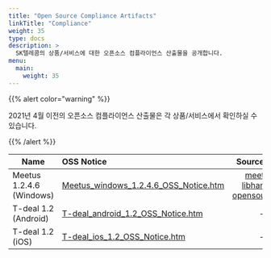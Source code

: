 ```yaml
---
title: "Open Source Compliance Artifacts"
linkTitle: "Compliance"
weight: 35
type: docs
description: >
  SK텔레콤의 상품/서비스에 대한 오픈소스 컴플라이언스 산출물을 공개합니다. 
menu:
  main:
    weight: 35
---
```


{{% alert color="warning" %}}

2021년 4월 이전의 오픈소스 컴플라이언스 산출물은 각 상품/서비스에서 확인하실 수 있습니다. 

{{% /alert %}}

| Name | OSS Notice | Source Code |
|---|:---|:---:|
| Meetus 1.2.4.6 (Windows) | [Meetus_windows_1.2.4.6_OSS_Notice.htm](./meetus_windows_1.2.4.6/Meetus_windows_1.2.4.6_with_engine_OSS_Notice.htm)  | [meetus-libhangul-opensource.zip](./meetus_windows_1.2.4.6/meetus-libhangul-opensource.zip) |
| T-deal 1.2 (Android) | [T-deal_android_1.2_OSS_Notice.htm](./T-deal_android_1.2_OSS_Notice.htm)  | - |
| T-deal 1.2 (iOS) | [T-deal_ios_1.2_OSS_Notice.htm](./T-deal_ios_1.2_OSS_Notice.htm)  | - |